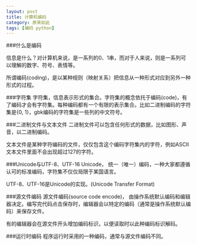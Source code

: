 ```yaml
---
layout: post
title: 计算机编码
category: 原来如此
tags: [编码 python]
---
```


###什么是编码

信息是什么？对计算机来说，是一系列的0、1串，而对于人来说，则是一系列可以理解的数字、符号、表情等。

所谓编码(coding)，是以某种规则（映射关系）把信息从一种形式对应到另外一种形式的过程。

###字符集
字符集，信息表示形式的集合。字符集的概念依托于编码(code)，有了编码才会有字符集。每种编码都有一个有限的表示集合。比如二进制编码的字符集是\{0, 1\}，gbk编码的字符集是一些列的中文符号。

###二进制文件与文本文件
二进制文件可以包含任何形式的数据，比如图形、声音，以二进制编码。

文本文件是某种字符编码的文件，仅仅包含这个编码字符集内的字符，例如ASCII文本文件里面不会出现超过127的字符。

###Unicode与UTF-8、UTF-16
Unicode， 统一（唯一）编码，一种大家都遵循认可的标准编码，字符集不仅仅局限于某国语言。

UTF-8、UTF-16是Unicode的实现。(Unicode Transfer Format)

###源文件编码
源文件编码(source code encode)， 由操作系统默认编码和编辑器决定。编写完代码点击保存时，编辑器会以特定的编码（通常是操作系统默认编码）来保存文件。

有的编辑器会在源文件开头增加编码标识，以便读取时以此种编码标识解码。

###运行时编码
程序运行时采用的一种编码，通常与源文件编码不同。

